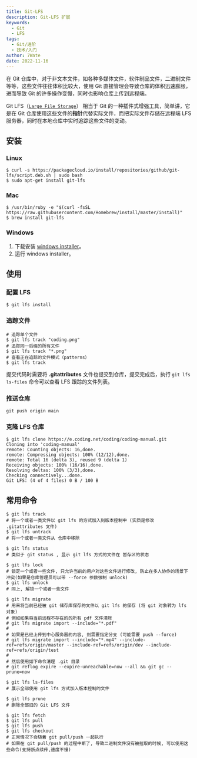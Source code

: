 ```yaml
---
title: Git-LFS
description: Git-LFS 扩展
keywords:
  - Git
  - LFS
tags:
  - Git/进阶
  - 技术/入门
author: 7Wate
date: 2022-11-16
---
```


在 Git 仓库中，对于非文本文件，如各种多媒体文件，软件制品文件，二进制文件等等，这些文件往往体积比较大，使用 Git 直接管理会导致仓库的体积迅速膨胀，进而导致 Git 的许多操作变慢，同时也影响仓库上传到远程端。

Git LFS（[`Large File Storage`](https://github.com/git-lfs/git-lfs)） 相当于 Git 的一种插件式增强工具，简单讲，它是在 Git 仓库使用这些文件的**指针**代替实际文件，而把实际文件存储在远程端 LFS 服务器，同时在本地仓库中实时追踪这些文件的变动。

## 安装

### Linux

```shell
$ curl -s https://packagecloud.io/install/repositories/github/git-lfs/script.deb.sh | sudo bash
$ sudo apt-get install git-lfs
```

### Mac

```shell
$ /usr/bin/ruby -e "$(curl -fsSL https://raw.githubusercontent.com/Homebrew/install/master/install)"
$ brew install git-lfs
```

### Windows

1. 下载安装 [windows installer](https://github.com/github/git-lfs/releases)。
2. 运行 windows installer。

## 使用

### 配置 LFS

```shell
$ git lfs install
```

### 追踪文件

```shell
# 追踪单个文件
$ git lfs track "coding.png"
# 追踪同一后缀的所有文件
$ git lfs track "*.png"
# 查看正在追踪的文件模式（patterns）
$ git lfs track
```

提交代码时需要将 **.gitattributes** 文件也提交到仓库，提交完成后，执行 `git lfs ls-files` 命令可以查看 LFS 跟踪的文件列表。

### 推送仓库

```shell
git push origin main
```

### 克隆 LFS 仓库

```shell
$ git lfs clone https://e.coding.net/coding/coding-manual.git
Cloning into 'coding-manual'
remote: Counting objects: 16,done.
remote: Compressing objects: 100% (12/12),done.
remote: Total 16 (delta 3), reused 9 (delta 1)
Receiving objects: 100% (16/16),done.
Resolving deltas: 100% (3/3),done.
Checking connectively...done.
Git LFS: (4 of 4 files) 0 B / 100 B
```

## 常用命令

```shell
$ git lfs track
# 将一个或者一类文件以 git lfs 的方式加入到版本控制中 (实质是修改 .gitattributes 文件)
$ git lfs untrack
# 将一个或者一类文件从 仓库中移除

$ git lfs status
# 类似于 git status , 显示 git lfs 方式的文件在 暂存区的状态

$ git lfs lock
# 锁定一个或者一些文件, 只允许当前的用户对这些文件进行修改, 防止在多人协作的场景下冲突(如果是仓库管理员可以带 --force 参数强制 unlock)
$ git lfs unlock
# 同上, 解锁一个或者一些文件

$ git lfs migrate
# 用来将当前已经被 git 储存库保存的文件以 git lfs 的保存 (将 git 对象转为 lfs 对象)
# 例如如果将当前远程不存在的的所有 pdf 文件清除
# git lfs migrate import --include="*.pdf"
#
# 如果是已经上传到中心服务器的内容, 则需要指定分支 (可能需要 push --force)
# git lfs migrate import --include="*.mp4" --include-ref=refs/origin/master --include-ref=refs/origin/dev --include-ref=refs/origin/test
#
# 然后使用如下命令清理 .git 目录
# git reflog expire --expire-unreachable=now --all && git gc --prune=now

$ git lfs ls-files
# 展示全部使用 git lfs 方式加入版本控制的文件

$ git lfs prune
# 删除全部旧的 Git LFS 文件

$ git lfs fetch
$ git lfs pull
$ git lfs push
$ git lfs checkout
# 正常情况下会随着 git pull/push 一起执行
# 如果在 git pull/push 的过程中断了, 导致二进制文件没有被拉取的时候, 可以使用这些命令(支持断点续传,速度不慢)
```
